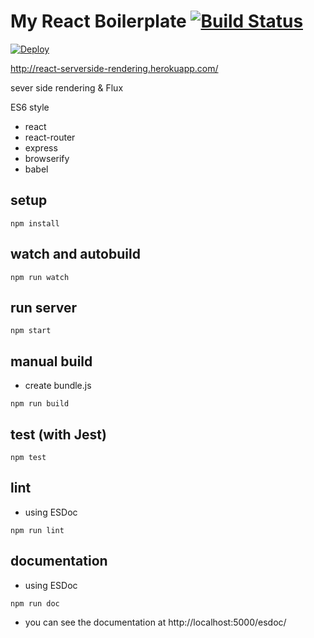 # My React Boilerplate  [![Build Status](https://travis-ci.org/koba04/react-boilerplate.svg?branch=master)](https://travis-ci.org/koba04/react-boilerplate)


[![Deploy](https://www.herokucdn.com/deploy/button.png)](https://heroku.com/deploy?template=https://github.com/koba04/react-boilerplate)

http://react-serverside-rendering.herokuapp.com/

sever side rendering & Flux

ES6 style

* react
* react-router
* express
* browserify
* babel

## setup
```
npm install
```

## watch and autobuild
```
npm run watch
```

## run server
```
npm start
```

## manual build
* create bundle.js
```
npm run build
```

## test (with Jest)

```
npm test
```

## lint

* using ESDoc

```
npm run lint
```

## documentation

* using ESDoc

```
npm run doc
```

* you can see the documentation at http://localhost:5000/esdoc/
